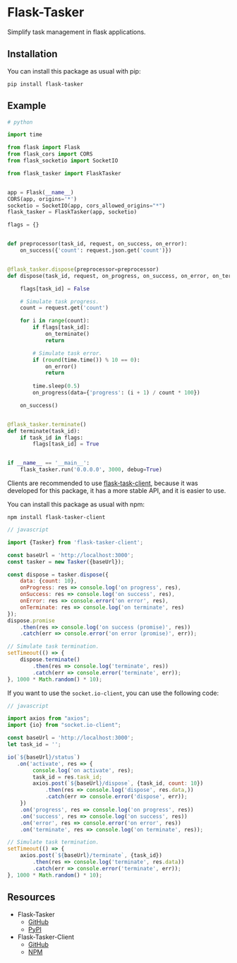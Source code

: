 Flask-Tasker
==============

Simplify task management in flask applications.

Installation
------------

You can install this package as usual with pip:

    pip install flask-tasker

Example
-------

```python
# python

import time

from flask import Flask
from flask_cors import CORS
from flask_socketio import SocketIO

from flask_tasker import FlaskTasker


app = Flask(__name__)
CORS(app, origins='*')
socketio = SocketIO(app, cors_allowed_origins="*")
flask_tasker = FlaskTasker(app, socketio)

flags = {}


def preprocessor(task_id, request, on_success, on_error):
    on_success({'count': request.json.get('count')})


@flask_tasker.dispose(preprocessor=preprocessor)
def dispose(task_id, request, on_progress, on_success, on_error, on_terminate):

    flags[task_id] = False

    # Simulate task progress.
    count = request.get('count')

    for i in range(count):
        if flags[task_id]:
            on_terminate()
            return

        # Simulate task error.
        if (round(time.time()) % 10 == 0):
            on_error()
            return
        
        time.sleep(0.5)
        on_progress(data={'progress': (i + 1) / count * 100})

    on_success()


@flask_tasker.terminate()
def terminate(task_id):
    if task_id in flags:
        flags[task_id] = True


if __name__ == '__main__':
    flask_tasker.run('0.0.0.0', 3000, debug=True)
```

Clients are recommended to use [flask-task-client](https://www.npmjs.com/package/flask-tasker-client), because it was developed for this package, it has a more stable API, and it is easier to use.

You can install this package as usual with npm:

    npm install flask-tasker-client

```javascript
// javascript

import {Tasker} from 'flask-tasker-client';

const baseUrl = 'http://localhost:3000';
const tasker = new Tasker({baseUrl});

const dispose = tasker.dispose({
    data: {count: 10},
    onProgress: res => console.log('on progress', res),
    onSuccess: res => console.log('on success', res),
    onError: res => console.error('on error', res),
    onTerminate: res => console.log('on terminate', res)
});
dispose.promise
    .then(res => console.log('on success (promise)', res))
    .catch(err => console.error('on error (promise)', err));

// Simulate task termination.
setTimeout(() => {
    dispose.terminate()
        .then(res => console.log('terminate', res))
        .catch(err => console.error('terminate', err));
}, 1000 * Math.random() * 10);
```

If you want to use the `socket.io-client`, you can use the following code:
```javascript
// javascript

import axios from "axios";
import {io} from "socket.io-client";

const baseUrl = 'http://localhost:3000';
let task_id = '';

io(`${baseUrl}/status`)
   .on('activate', res => {
        console.log('on activate', res);
        task_id = res.task_id;
        axios.post(`${baseUrl}/dispose`, {task_id, count: 10})
            .then(res => console.log('dispose', res.data,))
            .catch(err => console.error('dispose', err));
    })
    .on('progress', res => console.log('on progress', res))
    .on('success', res => console.log('on success', res))
    .on('error', res => console.error('on error', res))
    .on('terminate', res => console.log('on terminate', res));

// Simulate task termination.
setTimeout(() => {
    axios.post(`${baseUrl}/terminate`, {task_id})
        .then(res => console.log('terminate', res.data))
        .catch(err => console.error('terminate', err));
}, 1000 * Math.random() * 10);
```

Resources
---------

- Flask-Tasker
  - [GitHub](https://github.com/xuhuanstudio/flask-tasker)
  - [PyPI](https://pypi.python.org/pypi/Flask-Tasker)
- Flask-Tasker-Client
  - [GitHub](https://github.com/xuhuanstudio/flask-tasker-client)
  - [NPM](https://www.npmjs.com/package/flask-tasker-client)
